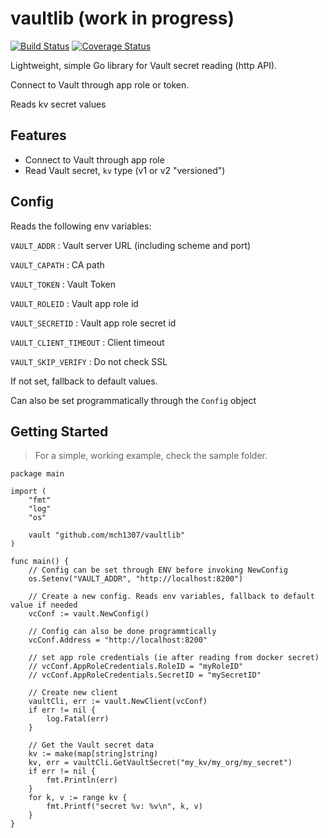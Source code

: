 # vaultlib (work in progress)

[![Build Status](https://travis-ci.org/mch1307/vaultlib.svg?branch=master)](https://travis-ci.org/mch1307/vaultlib)
[![Coverage Status](https://coveralls.io/repos/github/mch1307/vaultlib/badge.svg?branch=master)](https://coveralls.io/github/mch1307/vaultlib?branch=master)


Lightweight, simple Go library for Vault secret reading (http API).

Connect to Vault through app role or token.

Reads kv secret values

## Features

* Connect to Vault through app role
* Read Vault secret, `kv` type (v1 or v2 "versioned")

## Config

Reads the following env variables:

`VAULT_ADDR` : Vault server URL (including scheme and port)

`VAULT_CAPATH` : CA path

`VAULT_TOKEN` : Vault Token

`VAULT_ROLEID` : Vault app role id

`VAULT_SECRETID` : Vault app role secret id

`VAULT_CLIENT_TIMEOUT` : Client timeout

`VAULT_SKIP_VERIFY` : Do not check SSL


If not set, fallback to default values.

Can also be set programmatically through the `Config` object

## Getting Started

> For a simple, working example, check the sample folder.

```golang
package main

import (
	"fmt"
	"log"
	"os"

	vault "github.com/mch1307/vaultlib"
)

func main() {
	// Config can be set through ENV before invoking NewConfig
	os.Setenv("VAULT_ADDR", "http://localhost:8200")

	// Create a new config. Reads env variables, fallback to default value if needed
	vcConf := vault.NewConfig()

	// Config can also be done programmtically
	vcConf.Address = "http://localhost:8200"

	// set app role credentials (ie after reading from docker secret)
	// vcConf.AppRoleCredentials.RoleID = "myRoleID"
	// vcConf.AppRoleCredentials.SecretID = "mySecretID"

	// Create new client
	vaultCli, err := vault.NewClient(vcConf)
	if err != nil {
		log.Fatal(err)
	}

	// Get the Vault secret data
	kv := make(map[string]string)
	kv, err = vaultCli.GetVaultSecret("my_kv/my_org/my_secret")
	if err != nil {
		fmt.Println(err)
	}
	for k, v := range kv {
		fmt.Printf("secret %v: %v\n", k, v)
	}
}
```
